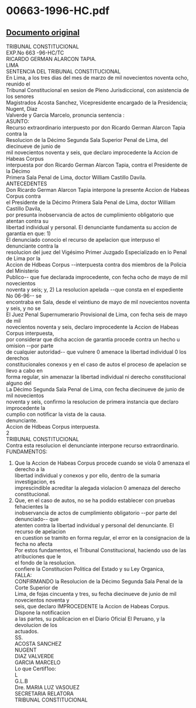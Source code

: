 
00663-1996-HC.pdf
=================
  
[Documento original](https://tc.gob.pe/jurisprudencia/1998/00663-1996-HC.pdf)  
---  
TRIBUNAL CONSTITUCIONAL  
EXP.No 663 -96-HC/TC  
RICARDO GERMAN ALARCON TAPIA.  
LIMA  
SENTENCIA DEL TRIBUNAL CONSTITUCIONAL  
En Lima, a los tres dias del mes de marzo de mil novecientos noventa ocho, reunido el  
Tribunal Constitucional en sesion de Pleno Jurisdiccional, con asistencia de los senores  
Magistrados Acosta Sanchez, Vicepresidente encargado de la Presidencia; Nugent, Diaz  
Valverde y Garcia Marcelo, pronuncia sentencia :  
ASUNTO:  
Recurso extraordinario interpuesto por don Ricardo German Alarcon Tapia contra la  
Resolucion de la Décimo Segunda Sala Superior Penal de Lima, del diecinueve de junio de  
mil novecientos noventa y seis, que declaro improcedente la Accion de Habeas Corpus  
interpuesta por don Ricardo German Alarcon Tapia, contra el Presidente de la Décimo  
Primera Sala Penal de Lima, doctor William Castillo Davila.  
ANTECEDENTES  
Don Ricardo German Alarcon Tapia interpone la presente Accion de Habeas Corpus contra  
el Presidente de la Décimo Primera Sala Penal de Lima, doctor William Castillo Davila,  
por presunta inobservancia de actos de cumplimiento obligatorio que atentan contra su  
libertad individual y personal. El denunciante fundamenta su accion de garantia en que: 1)  
El denunciado conocio el recurso de apelacion que interpuso el denunciante contra la  
resolucion del juez del Vigésimo Primer Juzgado Especializado en lo Penal de Lima por la  
Accion de Hdbeas Corpus --interpuesta contra dos miembros de la Policia del Ministerio  
Publico-- que fue declarada improcedente, con fecha ocho de mayo de mil novecientos  
noventa y seis; y, 2) La resolucion apelada --que consta en el expediente No 06-96-- se  
encontraba en Sala, desde el veintiuno de mayo de mil novecientos noventa y seis, y no se  
El Juez Penal Supernumerario Provisional de Lima, con fecha seis de mayo de mil  
novecientos noventa y seis, declaro improcedente la Accion de Habeas Corpus interpuesta,  
por considerar que dicha accion de garantia procede contra un hecho u omision --por parte  
de cualquier autoridad-- que vulnere 0 amenace la libertad individual 0 los derechos  
constitucionales conexos y en el caso de autos el proceso de apelacion se llevo a cabo en  
forma regular, sin amenazar la libertad individual ni derecho constitucional alguno del  
La Décimo Segunda Sala Penal de Lima, con fecha diecinueve de junio de mil novecientos  
noventa y seis, confirmo la resolucion de primera instancia que declaro improcedente la  
cumplio con notificar la vista de la causa.  
denunciante.  
Accion de Hdbeas Corpus interpuesta.  
2  
TRIBUNAL CONSTITUCIONAL  
Contra esta resolucion el denunciante interpone recurso extraordinario.  
FUNDAMENTOS:  
1. Que la Accion de Habeas Corpus procede cuando se viola 0 amenaza el derecho a la  
libertad individual y conexos y por ello, dentro de la sumaria investigacion, es  
imprescindible acreditar la alegada violacion 0 amenaza del derecho constitucional.  
2. Que, en el caso de autos, no se ha podido establecer con pruebas fehacientes la  
inobservancia de actos de cumplimiento obligatorio --por parte del denunciado-- que  
atenten contra la libertad individual y personal del denunciante. El recurso de apelacion  
en cuestion se tramito en forma regular, el error en la consignacion de la fecha no afecta  
Por estos fundamentos, el Tribunal Constitucional, haciendo uso de las atribuciones que le  
el fondo de la resolucion.  
confiere la Constitucion Politica del Estado y su Ley Organica,  
FALLA:  
CONFIRMANDO la Resolucion de la Décimo Segunda Sala Penal de la Corte Superior de  
Lima, de fojas cincuenta y tres, su fecha diecinueve de junio de mil novecientos noventa y  
seis, que declaro IMPROCEDENTE la Accion de Habeas Corpus. Dispone la notificacion  
a las partes, su publicacion en el Diario Oficial El Peruano, y la devolucion de los  
actuados.  
SS.  
ACOSTA SANCHEZ  
NUGENT  
DIAZ VALVERDE  
GARCIA MARCELO  
Lo que Certif1oo:  
L  
G.L.B  
Dre. MARIA LUZ VASOUEZ  
SECRETARIA RELATORA  
TRIBUNAL CONSTITUCIONAL
